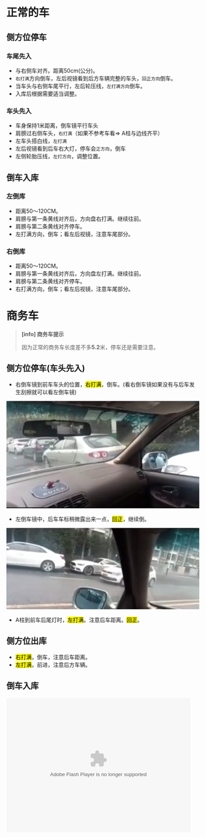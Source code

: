 # 正常的车

## 侧方位停车

### 车尾先入

* 与右侧车对齐。距离50cm(公分)。
* `右打满`方向倒车，左后视镜看到后方车辆完整的车头，`回正方向`倒车。
* 当车头与右侧车尾平行，左后轮压线，`左打满方向`倒车。
* 入库后根据需要适当调整。

### 车头先入

* 车身保持1米距离，倒车镜平行车头
* 肩膀过右侧车头，`右打满`（如果不参考车看=> A柱与边线齐平）
* 左车头搭白线，`左打满`
* 左后视镜看到后车右大灯，停车会`正方向`，倒车
* 左侧轮胎压线，`左打方向`，调整位置。
 
## 倒车入库

### 左倒库

* 距离50～120CM。
* 肩膀与第一条黄线对齐后，方向盘右打满。继续往前。
* 肩膀与第二条黄线对齐停车。
* 左打满方向，倒车；看左后视镜，注意车尾部分。

### 右倒库

* 距离50～120CM。
* 肩膀与第一条黄线对齐后，方向盘左打满。继续往前。
* 肩膀与第二条黄线对齐停车。
* 右打满方向，倒车；看左后视镜，注意车尾部分。

# 商务车

> **[info] 商务车提示**
>
> 因为正常的商务车长度差不多**5.2**米，停车还是需要注意。

## 侧方位停车(车头先入)

* 右倒车镜到前车车头的位置，<mark>右打满</mark>，倒车。(看右倒车镜如果没有与后车发生刮擦就可以看左倒车镜)

<img src="/assets/images/car/04.png"/>

* 左倒车镜中，后车车标稍微露出来一点，<mark>回正</mark>，继续倒。

<img src="/assets/images/car/05.png"/>

* A柱到前车后尾灯时，<mark>左打满</mark>。注意后车距离。<mark>回正</mark>。

## 侧方位出库

* <mark>右打满</mark>，倒车，注意后车距离。
* <mark>左打满</mark>，前进，注意后方车辆。

## 倒车入库

<embed src="//player.video.iqiyi.com/a524a9c7f4897241fc29e5a3d505813c/0/0/v_19rzddmvas.swf-albumId=17385775000-tvId=17385775000-isPurchase=0-cnId=undefined" allowFullScreen="true" quality="high" width="480" height="350" align="middle" allowScriptAccess="always" type="application/x-shockwave-flash"></embed>